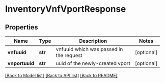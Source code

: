 # InventoryVnfVportResponse

## Properties
Name | Type | Description | Notes
------------ | ------------- | ------------- | -------------
**vnfuuid** | **str** | vnfuuid which was passed in the request | [optional] 
**vnportuuid** | **str** | uuid of the newly-created vport | [optional] 

[[Back to Model list]](../README.md#documentation-for-models) [[Back to API list]](../README.md#documentation-for-api-endpoints) [[Back to README]](../README.md)


